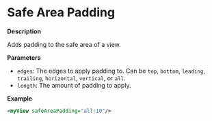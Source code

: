 # Safe Area Padding

**Description**

Adds padding to the safe area of a view.

**Parameters**

- `edges`: The edges to apply padding to. Can be `top`, `bottom`, `leading`, `trailing`, `horizontal`, `vertical`, or `all`.
- `length`: The amount of padding to apply.

**Example**

```xml
<myView safeAreaPadding="all:10"/>
```
